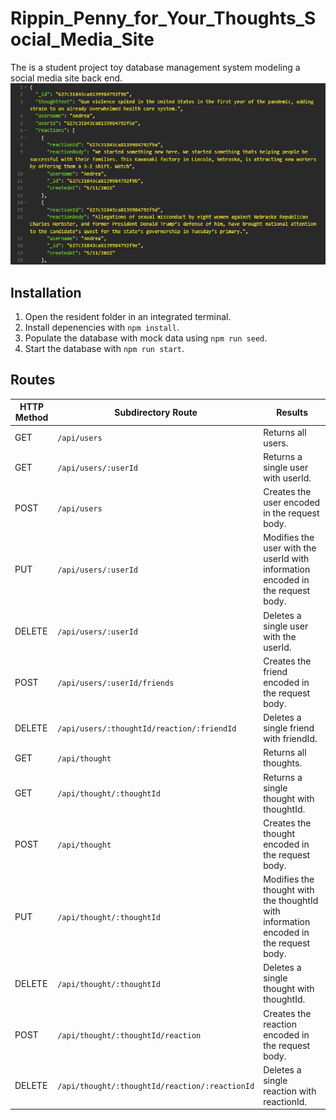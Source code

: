 # Rippin_Penny_for_Your_Thoughts_Social_Media_Site
The is a student project toy database management system modeling a social media site back end.
![Title Screen](./ReadMe/banner.png)
## Installation  
1. Open the resident folder in an integrated terminal.
2. Install depenencies with `npm install`.
3. Populate the database with mock data using `npm run seed`.
4. Start the database with `npm run start`.
## Routes

HTTP Method | Subdirectory Route                             | Results                    |
----------- | ---------------------------------------------- | -------------------   
GET         | `/api/users`                                   | Returns all users.
GET         | `/api/users/:userId`                           | Returns a single user with userId.
POST        | `/api/users`                                   | Creates the user encoded in the request body.
PUT         | `/api/users/:userId`                           | Modifies the user with the userId with information encoded in the request body.
DELETE      | `/api/users/:userId`                           | Deletes a single user with the userId.
POST        | `/api/users/:userId/friends`                   | Creates the friend encoded in the request body.
DELETE      | `/api/users/:thoughtId/reaction/:friendId`     | Deletes a single friend with friendId.
GET         | `/api/thought`                                 | Returns all thoughts.
GET         | `/api/thought/:thoughtId`                      | Returns a single thought with thoughtId.
POST        | `/api/thought   `                              | Creates the thought encoded in the request body.
PUT         | `/api/thought/:thoughtId`                      | Modifies the thought with the thoughtId with information encoded in the request body.
DELETE      | `/api/thought/:thoughtId`                      | Deletes a single thought with thoughtId.
POST        | `/api/thought/:thoughtId/reaction`             | Creates the reaction encoded in the request body.
DELETE      | `/api/thought/:thoughtId/reaction/:reactionId` | Deletes a single reaction with reactionId.
